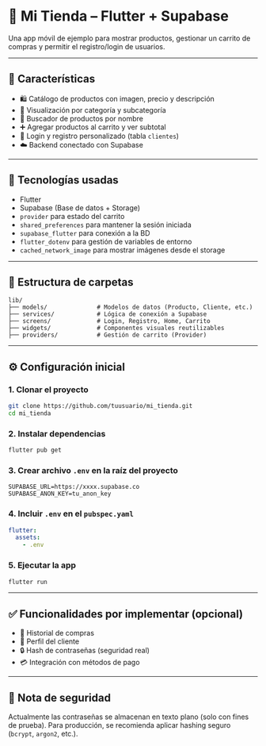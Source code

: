 
# 📱 Mi Tienda – Flutter + Supabase

Una app móvil de ejemplo para mostrar productos, gestionar un carrito de compras y permitir el registro/login de usuarios.

---

## 🚀 Características

- 🛍️ Catálogo de productos con imagen, precio y descripción
- 📂 Visualización por categoría y subcategoría
- 🔎 Buscador de productos por nombre
- ➕ Agregar productos al carrito y ver subtotal
- 🔐 Login y registro personalizado (tabla `clientes`)
- ☁️ Backend conectado con Supabase

---

## 🧱 Tecnologías usadas

- Flutter
- Supabase (Base de datos + Storage)
- `provider` para estado del carrito
- `shared_preferences` para mantener la sesión iniciada
- `supabase_flutter` para conexión a la BD
- `flutter_dotenv` para gestión de variables de entorno
- `cached_network_image` para mostrar imágenes desde el storage

---

## 📁 Estructura de carpetas

```
lib/
├── models/              # Modelos de datos (Producto, Cliente, etc.)
├── services/            # Lógica de conexión a Supabase
├── screens/             # Login, Registro, Home, Carrito
├── widgets/             # Componentes visuales reutilizables
├── providers/           # Gestión de carrito (Provider)
```

---

## ⚙️ Configuración inicial

### 1. Clonar el proyecto

```bash
git clone https://github.com/tuusuario/mi_tienda.git
cd mi_tienda
```

### 2. Instalar dependencias

```bash
flutter pub get
```

### 3. Crear archivo `.env` en la raíz del proyecto

```env
SUPABASE_URL=https://xxxx.supabase.co
SUPABASE_ANON_KEY=tu_anon_key
```

### 4. Incluir `.env` en el `pubspec.yaml`

```yaml
flutter:
  assets:
    - .env
```

### 5. Ejecutar la app

```bash
flutter run
```

---

## ✅ Funcionalidades por implementar (opcional)

- 🧾 Historial de compras
- 🧑 Perfil del cliente
- 🔒 Hash de contraseñas (seguridad real)
- 💳 Integración con métodos de pago

---

## 📌 Nota de seguridad

Actualmente las contraseñas se almacenan en texto plano (solo con fines de prueba). Para producción, se recomienda aplicar hashing seguro (`bcrypt`, `argon2`, etc.).
